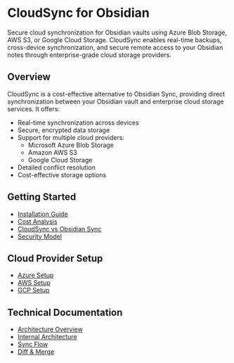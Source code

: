 # CloudSync for Obsidian

Secure cloud synchronization for Obsidian vaults using Azure Blob Storage, AWS S3, or Google Cloud Storage. CloudSync enables real-time backups, cross-device synchronization, and secure remote access to your Obsidian notes through enterprise-grade cloud storage providers.

## Overview

CloudSync is a cost-effective alternative to Obsidian Sync, providing direct synchronization between your Obsidian vault and enterprise cloud storage services. It offers:

- Real-time synchronization across devices
- Secure, encrypted data storage
- Support for multiple cloud providers:
  - Microsoft Azure Blob Storage
  - Amazon AWS S3
  - Google Cloud Storage
- Detailed conflict resolution
- Cost-effective storage options

## Getting Started

- [Installation Guide](install.md)
- [Cost Analysis](cost.md)
- [CloudSync vs Obsidian Sync](comparison.md)
- [Security Model](security.md)

## Cloud Provider Setup

- [Azure Setup](azure.md)
- [AWS Setup](aws.md)
- [GCP Setup](gcp.md)

## Technical Documentation

- [Architecture Overview](architecture.md)
- [Internal Architecture](internals.md)
- [Sync Flow](syncFlow.md)
- [Diff & Merge](diffMerge.md)
